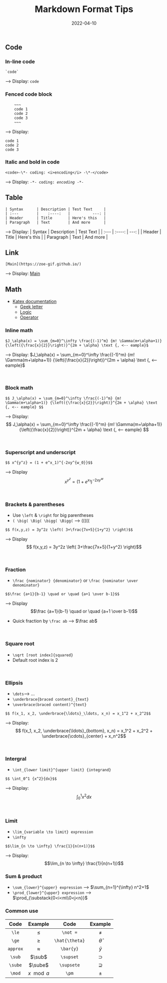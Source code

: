 ﻿---
title: Markdown Format Tips
date: 2022-04-10
update: 2022-06-09
categories: 
- Tools
- Markdown
tags: 
- Tools
- Markdown
description: 
---

## Code

### In-line code

~~~
`code`
~~~

--> Display: `code`

### Fenced code block

~~~
    ~~~
    code 1
    code 2
    code 3
    ~~~
~~~

--> Display:

~~~
code 1
code 2
code 3
~~~

### Italic and bold in code

~~~
<code>-\*- coding: <i>encoding</i> -\*-</code>
~~~

--> Display: <code>-\*- coding: <i>encoding</i> -\*-</code>

## Table

~~~
| Syntax      | Description | Test Text     |
| :---        |    :----:   |          ---: |
| Header      | Title       | Here's this   |
| Paragraph   | Text        | And more      |
~~~

--> Display:
| Syntax      | Description | Test Text     |
| :---        |    :----:   |          ---: |
| Header      | Title       | Here's this   |
| Paragraph   | Text        | And more      |

## Link

~~~
[Main](https://zoe-gif.github.io/)
~~~

--> Display:
[Main](https://zoe-gif.github.io/)

## Math

- [Katex documentation](https://katex.org/docs/supported.html)
    - [Geek letter](https://katex.org/docs/supported.html#letters-and-unicode)
    - [Logic](https://katex.org/docs/supported.html#logic-and-set-theory)
    - [Operator](https://katex.org/docs/supported.html#operators)

### Inline math
~~~
$J_\alpha(x) = \sum_{m=0}^\infty \frac{(-1)^m} {m! \Gamma(m+\alpha+1)} {\left({\frac{x}{2}}\right)}^{2m + \alpha} \text {, <-- eample}$
~~~

--> Display: $J_\alpha(x) = \sum_{m=0}^\infty \frac{(-1)^m} {m! \Gamma(m+\alpha+1)} {\left({\frac{x}{2}}\right)}^{2m + \alpha} \text {, <-- eample}$

<br>

### Block math

~~~
$$ J_\alpha(x) = \sum_{m=0}^\infty \frac{(-1)^m} {m! \Gamma(m+\alpha+1)} {\left({\frac{x}{2}}\right)}^{2m + \alpha} \text {, <-- eample} $$
~~~

--> Display: $$ J_\alpha(x) = \sum_{m=0}^\infty \frac{(-1)^m} {m! \Gamma(m+\alpha+1)} {\left({\frac{x}{2}}\right)}^{2m + \alpha} \text {, <-- eample} $$

<br>

### Superscript and underscript

~~~
$$ x^{y^z} = (1 + e^x_1)^{-2xy^{w_0}}$$
~~~
--> Display
$$ x^{y^z} = (1 + e^{x_1})^{-2xy^w}$$

<br>

### Brackets & parentheses

- Use `\left` & `\right` for big parentheses
- `( \big( \Big( \bigg( \Bigg(` --> $( \big( \Big( \bigg( \Bigg($

~~~
$$ f(x,y,z) = 3y^2z \left( 3+\frac{7x+5}{1+y^2} \right)$$
~~~

--> Display
$$ f(x,y,z) = 3y^2z \left( 3+\frac{7x+5}{1+y^2} \right)$$

<br>

### Fraction

- `\frac {nominator} {denominator}` or `\frac {nominator \over denominator}`

~~~ 
$$\frac {a+1}{b-1} \quad or \quad {a+1 \over b-1}$$
~~~

--> Display
$$\frac {a+1}{b-1} \quad or \quad {a+1 \over b-1}$$

- Quick fraction by `\frac ab` --> $\frac ab$

<br>

### Square root

- `\sqrt [root index]{squared}`
- Default root index is 2

<br>

### Ellipsis

- `\dots`--> $\dots$
- `\underbrace{braced content}_{text}`
- `\overbrace(braced content)^{text}`

~~~
$$ f(x_1, x_2, \underbrace{\ldots}_\ldots, x_n) = x_1^2 + x_2^2$$
~~~

--> Display:
$$ f(x_1, x_2, \underbrace{\ldots}_{bottom}, x_n) = x_1^2 + x_2^2 + \underbrace{\cdots}_{center} + x_n^2$$

<br>

### Intergral

- `\int_{lower limit}^{upper limit} {integrand}`

~~~
$$ \int_0^1 {x^2}{dx}$$
~~~

--> Display:
$$ \int_0^1 {x^2}{dx}$$

<br>

### Limit

- `\lim_{variable \to limit} expression`
- `\infty`

~~~
$$\lim_{n \to \infty} \frac{1}{n(n+1)}$$
~~~

--> Display:
$$\lim_{n \to \infty} \frac{1}{n(n+1)}$$

### Sum & product

- `\sum_{lower}^{upper} expression` --> 
$\sum_{n=1}^{\infty} n^2+1$
- `\prod_{lower}^{upper} expression` --> 
$\prod_{\substack{0<i<m\\0<j<n}}$

### Common use

|Code|Example|Code|Example| 
|:---:|:---:|:---:|:---:| 
|`\le`|$\le$|`\not =`|$\not =$|
|`\ge`|$\ge$|`\hat{\theta}`|$\hat{\theta}$|
|`approx`|$\approx$|`\bar{y}`|$\bar{y}$|
|`\sub`|$\sub$|`\supset`|$\supset$|
|`\sube`|$\sube$|`\supsete`|$\supseteq$|
|`\mod`|$x \mod a$|`\pm`|$\pm$|


